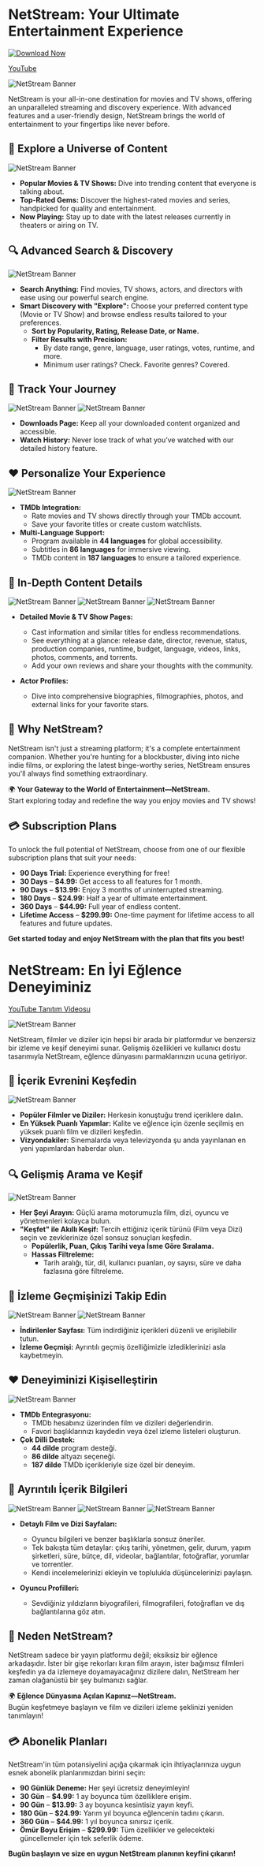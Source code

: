 # NetStream: Your Ultimate Entertainment Experience

[![Download Now](https://img.shields.io/badge/Download%20Now-Click%20Here-brightgreen?style=for-the-badge&logo=download)](https://github.com/xDreamms/NetStream/releases/download/1.0.0.3/NetStream.msi)

[YouTube](https://youtu.be/LenFUpJPwSc)

![NetStream Banner](1.png)

NetStream is your all-in-one destination for movies and TV shows, offering an unparalleled streaming and discovery experience. With advanced features and a user-friendly design, NetStream brings the world of entertainment to your fingertips like never before.

## 🌟 Explore a Universe of Content
![NetStream Banner](2.png)
- **Popular Movies & TV Shows:** Dive into trending content that everyone is talking about.
- **Top-Rated Gems:** Discover the highest-rated movies and series, handpicked for quality and entertainment.
- **Now Playing:** Stay up to date with the latest releases currently in theaters or airing on TV.

## 🔍 Advanced Search & Discovery
![NetStream Banner](7.png)
- **Search Anything:** Find movies, TV shows, actors, and directors with ease using our powerful search engine.
- **Smart Discovery with "Explore":** Choose your preferred content type (Movie or TV Show) and browse endless results tailored to your preferences.
  - **Sort by Popularity, Rating, Release Date, or Name.**
  - **Filter Results with Precision:**
    - By date range, genre, language, user ratings, votes, runtime, and more.
    - Minimum user ratings? Check. Favorite genres? Covered.

## 📂 Track Your Journey
![NetStream Banner](8.png)
![NetStream Banner](9.png)
- **Downloads Page:** Keep all your downloaded content organized and accessible.
- **Watch History:** Never lose track of what you’ve watched with our detailed history feature.

## ❤️ Personalize Your Experience
![NetStream Banner](10.png)
- **TMDb Integration:**
  - Rate movies and TV shows directly through your TMDb account.
  - Save your favorite titles or create custom watchlists.
- **Multi-Language Support:**
  - Program available in **44 languages** for global accessibility.
  - Subtitles in **86 languages** for immersive viewing.
  - TMDb content in **187 languages** to ensure a tailored experience.

## 🎥 In-Depth Content Details
![NetStream Banner](3.png)
![NetStream Banner](4.png)
![NetStream Banner](5.png)
- **Detailed Movie & TV Show Pages:**
  - Cast information and similar titles for endless recommendations.
  - See everything at a glance: release date, director, revenue, status, production companies, runtime, budget, language, videos, links, photos, comments, and torrents.
  - Add your own reviews and share your thoughts with the community.

- **Actor Profiles:**
  - Dive into comprehensive biographies, filmographies, photos, and external links for your favorite stars.

## 🚀 Why NetStream?
NetStream isn't just a streaming platform; it's a complete entertainment companion. Whether you're hunting for a blockbuster, diving into niche indie films, or exploring the latest binge-worthy series, NetStream ensures you'll always find something extraordinary.

🌍 **Your Gateway to the World of Entertainment—NetStream.**  
Start exploring today and redefine the way you enjoy movies and TV shows!

## 💳 Subscription Plans

To unlock the full potential of NetStream, choose from one of our flexible subscription plans that suit your needs:

- **90 Days Trial:** Experience everything for free!  
- **30 Days** – **$4.99:** Get access to all features for 1 month.  
- **90 Days** – **$13.99:** Enjoy 3 months of uninterrupted streaming.  
- **180 Days** – **$24.99:** Half a year of ultimate entertainment.  
- **360 Days** – **$44.99:** Full year of endless content.  
- **Lifetime Access** – **$299.99:** One-time payment for lifetime access to all features and future updates.

**Get started today and enjoy NetStream with the plan that fits you best!**


# NetStream: En İyi Eğlence Deneyiminiz

[YouTube Tanıtım Videosu](https://youtu.be/LenFUpJPwSc)

![NetStream Banner](1.png)

NetStream, filmler ve diziler için hepsi bir arada bir platformdur ve benzersiz bir izleme ve keşif deneyimi sunar. Gelişmiş özellikleri ve kullanıcı dostu tasarımıyla NetStream, eğlence dünyasını parmaklarınızın ucuna getiriyor.

## 🌟 İçerik Evrenini Keşfedin

![NetStream Banner](2.png)

- **Popüler Filmler ve Diziler:** Herkesin konuştuğu trend içeriklere dalın.
- **En Yüksek Puanlı Yapımlar:** Kalite ve eğlence için özenle seçilmiş en yüksek puanlı film ve dizileri keşfedin.
- **Vizyondakiler:** Sinemalarda veya televizyonda şu anda yayınlanan en yeni yapımlardan haberdar olun.

## 🔍 Gelişmiş Arama ve Keşif

![NetStream Banner](7.png)

- **Her Şeyi Arayın:** Güçlü arama motorumuzla film, dizi, oyuncu ve yönetmenleri kolayca bulun.
- **"Keşfet" ile Akıllı Keşif:** Tercih ettiğiniz içerik türünü (Film veya Dizi) seçin ve zevklerinize özel sonsuz sonuçları keşfedin.
  - **Popülerlik, Puan, Çıkış Tarihi veya İsme Göre Sıralama.**
  - **Hassas Filtreleme:**
    - Tarih aralığı, tür, dil, kullanıcı puanları, oy sayısı, süre ve daha fazlasına göre filtreleme.

## 📂 İzleme Geçmişinizi Takip Edin

![NetStream Banner](8.png)
![NetStream Banner](9.png)

- **İndirilenler Sayfası:** Tüm indirdiğiniz içerikleri düzenli ve erişilebilir tutun.
- **İzleme Geçmişi:** Ayrıntılı geçmiş özelliğimizle izlediklerinizi asla kaybetmeyin.

## ❤️ Deneyiminizi Kişiselleştirin

![NetStream Banner](10.png)

- **TMDb Entegrasyonu:**
  - TMDb hesabınız üzerinden film ve dizileri değerlendirin.
  - Favori başlıklarınızı kaydedin veya özel izleme listeleri oluşturun.
- **Çok Dilli Destek:**
  - **44 dilde** program desteği.
  - **86 dilde** altyazı seçeneği.
  - **187 dilde** TMDb içerikleriyle size özel bir deneyim.

## 🎥 Ayrıntılı İçerik Bilgileri

![NetStream Banner](3.png)
![NetStream Banner](4.png)
![NetStream Banner](5.png)

- **Detaylı Film ve Dizi Sayfaları:**
  - Oyuncu bilgileri ve benzer başlıklarla sonsuz öneriler.
  - Tek bakışta tüm detaylar: çıkış tarihi, yönetmen, gelir, durum, yapım şirketleri, süre, bütçe, dil, videolar, bağlantılar, fotoğraflar, yorumlar ve torrentler.
  - Kendi incelemelerinizi ekleyin ve toplulukla düşüncelerinizi paylaşın.

- **Oyuncu Profilleri:**
  - Sevdiğiniz yıldızların biyografileri, filmografileri, fotoğrafları ve dış bağlantılarına göz atın.

## 🚀 Neden NetStream?

NetStream sadece bir yayın platformu değil; eksiksiz bir eğlence arkadaşıdır. İster bir gişe rekorları kıran film arayın, ister bağımsız filmleri keşfedin ya da izlemeye doyamayacağınız dizilere dalın, NetStream her zaman olağanüstü bir şey bulmanızı sağlar.

🌍 **Eğlence Dünyasına Açılan Kapınız—NetStream.**  
Bugün keşfetmeye başlayın ve film ve dizileri izleme şeklinizi yeniden tanımlayın!

## 💳 Abonelik Planları

NetStream'in tüm potansiyelini açığa çıkarmak için ihtiyaçlarınıza uygun esnek abonelik planlarımızdan birini seçin:

- **90 Günlük Deneme:** Her şeyi ücretsiz deneyimleyin!
- **30 Gün** – **$4.99:** 1 ay boyunca tüm özelliklere erişim.
- **90 Gün** – **$13.99:** 3 ay boyunca kesintisiz yayın keyfi.
- **180 Gün** – **$24.99:** Yarım yıl boyunca eğlencenin tadını çıkarın.
- **360 Gün** – **$44.99:** 1 yıl boyunca sınırsız içerik.
- **Ömür Boyu Erişim** – **$299.99:** Tüm özellikler ve gelecekteki güncellemeler için tek seferlik ödeme.

**Bugün başlayın ve size en uygun NetStream planının keyfini çıkarın!**

